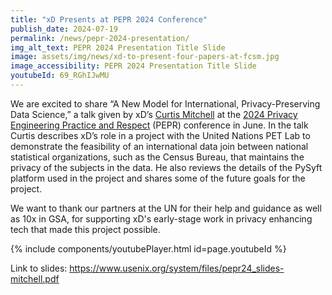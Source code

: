 ```yaml
---
title: "xD Presents at PEPR 2024 Conference"
publish_date: 2024-07-19
permalink: /news/pepr-2024-presentation/
img_alt_text: PEPR 2024 Presentation Title Slide
image: assets/img/news/xd-to-present-four-papers-at-fcsm.jpg
image_accessibility: PEPR 2024 Presentation Title Slide
youtubeId: 69_RGhIJwMU
---
```

<p>
    We are excited to share “A New Model for International, Privacy-Preserving Data Science,” a talk given by xD’s <a href="{{ site.baseurl }}/team/curtis-mitchell">Curtis Mitchell</a> at the <a class="usa-link" href="https://www.usenix.org/conference/pepr24" target="_blank">2024 Privacy Engineering Practice and Respect</a> (PEPR) conference in June. In the talk Curtis describes xD’s role in a project with the United Nations PET Lab to demonstrate the feasibility of an international data join between national statistical organizations, such as the Census Bureau, that maintains the privacy of the subjects in the data. He also reviews the details of the PySyft platform used in the project and shares some of the future goals for the project.
</p>
<p>
    We want to thank our partners at the UN for their help and guidance as well as 10x in GSA, for supporting xD's early-stage work in privacy enhancing tech that made this project possible.
</p>

{% include components/youtubePlayer.html id=page.youtubeId %}

<p>
    Link to slides: <a class="usa-link" href="https://www.usenix.org/system/files/pepr24_slides-mitchell.pdf" target="_blank">https://www.usenix.org/system/files/pepr24_slides-mitchell.pdf</a>
</p>
